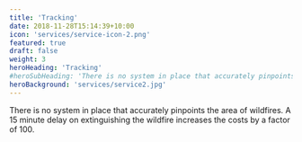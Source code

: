 ```yaml
---
title: 'Tracking'
date: 2018-11-28T15:14:39+10:00
icon: 'services/service-icon-2.png'
featured: true
draft: false
weight: 3
heroHeading: 'Tracking'
#heroSubHeading: 'There is no system in place that accurately pinpoints the area of wildfires. A 15 minute delay on extinguishing the wildfire increases the costs by a factor of 100.'
heroBackground: 'services/service2.jpg'
---
```


There is no system in place that accurately pinpoints the area of wildfires. A 15 minute delay on extinguishing the wildfire increases the costs by a factor of 100.